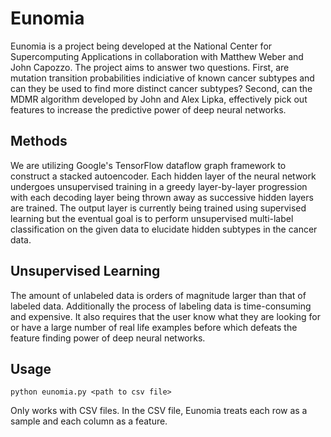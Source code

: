 # Eunomia
Eunomia is a project being developed at the National Center for Supercomputing Applications in collaboration with
Matthew Weber and John Capozzo. The project aims to answer two questions. First, are mutation transition probabilities
indiciative of known cancer subtypes and can they be used to find more distinct cancer subtypes? Second, can the MDMR
algorithm developed by John and Alex Lipka, effectively pick out features to increase the predictive power of deep
neural networks.

## Methods
We are utilizing Google's TensorFlow dataflow graph framework to construct a stacked autoencoder. Each hidden layer
of the neural network undergoes unsupervised training in a greedy layer-by-layer progression with each decoding layer
being thrown away as successive hidden layers are trained. The output layer is currently being trained using supervised
learning but the eventual goal is to perform unsupervised multi-label classification on the given data to elucidate
hidden subtypes in the cancer data.

## Unsupervised Learning
The amount of unlabeled data is orders of magnitude larger than that of labeled data. Additionally the process of
labeling data is time-consuming and expensive. It also requires that the user know what they are looking for or have
a large number of real life examples before which defeats the feature finding power of deep neural networks.

## Usage
	python eunomia.py <path to csv file>

Only works with CSV files. In the CSV file, Eunomia treats each row as a sample and each column as a feature.
